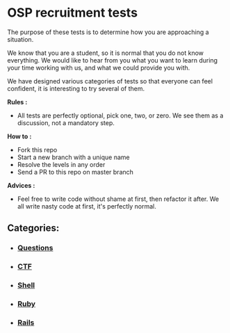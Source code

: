 # OSP recruitment tests
The purpose of these tests is to determine how you are approaching a situation. 

We know that you are a student, so it is normal that you do not know everything. We would like to hear from you what you want to learn during your time working with us, and what we could provide you with.

We have designed various categories of tests so that everyone can feel confident, it is interesting to try several of them. 

**Rules :**
* All tests are perfectly optional, pick one, two, or zero. We see them as a discussion, not a mandatory step.

**How to :**
* Fork this repo
* Start a new branch with a unique name
* Resolve the levels in any order
* Send a PR to this repo on master branch

**Advices :**
* Feel free to write code without shame at first, then refactor it after. We all write nasty code at first, it's perfectly normal.

## Categories: 
* ### [Questions](./questions/Readme.md)
* ### [CTF](./CTF/Readme.md)
* ### [Shell](shell/Readme.md)
* ### [Ruby](./ruby/Readme.md)
* ### [Rails](./rails/Readme.md)
